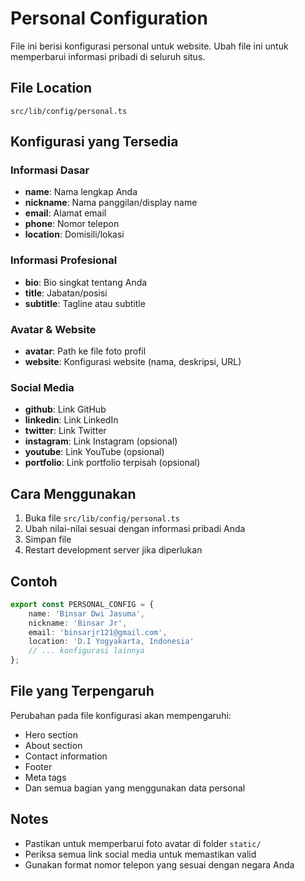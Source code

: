 # Personal Configuration

File ini berisi konfigurasi personal untuk website. Ubah file ini untuk memperbarui informasi pribadi di seluruh situs.

## File Location

`src/lib/config/personal.ts`

## Konfigurasi yang Tersedia

### Informasi Dasar

- **name**: Nama lengkap Anda
- **nickname**: Nama panggilan/display name
- **email**: Alamat email
- **phone**: Nomor telepon
- **location**: Domisili/lokasi

### Informasi Profesional

- **bio**: Bio singkat tentang Anda
- **title**: Jabatan/posisi
- **subtitle**: Tagline atau subtitle

### Avatar & Website

- **avatar**: Path ke file foto profil
- **website**: Konfigurasi website (nama, deskripsi, URL)

### Social Media

- **github**: Link GitHub
- **linkedin**: Link LinkedIn
- **twitter**: Link Twitter
- **instagram**: Link Instagram (opsional)
- **youtube**: Link YouTube (opsional)
- **portfolio**: Link portfolio terpisah (opsional)

## Cara Menggunakan

1. Buka file `src/lib/config/personal.ts`
2. Ubah nilai-nilai sesuai dengan informasi pribadi Anda
3. Simpan file
4. Restart development server jika diperlukan

## Contoh

```typescript
export const PERSONAL_CONFIG = {
	name: 'Binsar Dwi Jasuma',
	nickname: 'Binsar Jr',
	email: 'binsarjr121@gmail.com',
	location: 'D.I Yogyakarta, Indonesia'
	// ... konfigurasi lainnya
};
```

## File yang Terpengaruh

Perubahan pada file konfigurasi akan mempengaruhi:

- Hero section
- About section
- Contact information
- Footer
- Meta tags
- Dan semua bagian yang menggunakan data personal

## Notes

- Pastikan untuk memperbarui foto avatar di folder `static/`
- Periksa semua link social media untuk memastikan valid
- Gunakan format nomor telepon yang sesuai dengan negara Anda

